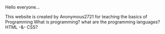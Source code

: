 Hello everyone...

This website is created by Anonymous2721 for teaching the basics of Programming
What is programming?
what are the programming languages?
HTML -&- CSS?
